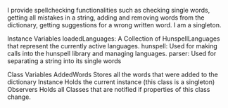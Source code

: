 I provide spellchecking functionalities such as checking single words, getting all mistakes in a string, adding and removing words from the dictionary, getting suggestions for a wrong written word. I am a singleton.

Instance Variables
	loadedLanguages:	<OrderedCollection>	A Collection of HunspellLanguages that represent the currently active languages.
	hunspell:		<SPCHunspellAPIDecorator>    Used for making calls into the hunspell library and managing languages.
	parser:		<SPCTextParser>   Used for separating a string into its single words
			
			
Class Variables
	AddedWords    <Set>      Stores all the words that were added to the dictionary
	Instance 		<SPCSpellChecker>      Holds the current instance (this class is a singleton)
	Observers	<OrderedCollection>	Holds all Classes that are notified if properties of this class change.
